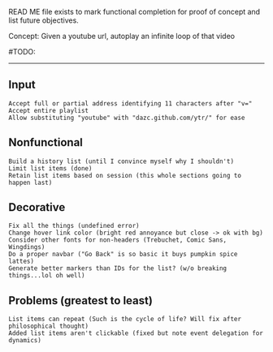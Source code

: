 READ ME file exists to mark functional completion for proof of concept and list future objectives.

Concept: Given a youtube url, autoplay an infinite loop of that video

#TODO:
___
## Input
	Accept full or partial address identifying 11 characters after "v="
	Accept entire playlist
	Allow substituting "youtube" with "dazc.github.com/ytr/" for ease

## Nonfunctional
	Build a history list (until I convince myself why I shouldn't)
	Limit list items (done)
	Retain list items based on session (this whole sections going to happen last)

## Decorative
	Fix all the things (undefined error)
	Change hover link color (bright red annoyance but close -> ok with bg)
	Consider other fonts for non-headers (Trebuchet, Comic Sans, Wingdings)
	Do a proper navbar ("Go Back" is so basic it buys pumpkin spice lattes)
	Generate better markers than IDs for the list? (w/o breaking things...lol oh well)

## Problems (greatest to least)
	List items can repeat (Such is the cycle of life? Will fix after philosophical thought)
	Added list items aren't clickable (fixed but note event delegation for dynamics)
